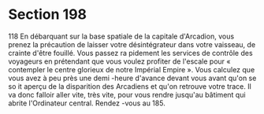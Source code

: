 # Section 198

118
En débarquant sur la base spatiale de la capitale d'Arcadion, vous
prenez la précaution de laisser votre désintégrateur dans votre
vaisseau, de crainte d'être fouillé. Vous passez ra pidement les
services de contrôle des voyageurs en prétendant que vous voulez
profiter de l'escale pour « contempler le centre glorieux de notre
Impérial Empire ». Vous calculez que vous avez à peu près une
demi -heure d'avance devant vous avant qu'on se so it aperçu de la
disparition des Arcadiens et qu'on retrouve votre trace. Il va donc
falloir aller vite, très vite, pour vous rendre jusqu'au bâtiment qui
abrite l'Ordinateur central. Rendez -vous au 185.